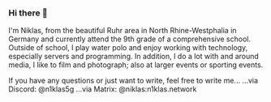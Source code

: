 ### Hi there 👋

<!--
**n1klas5g/n1klas5g** is a ✨ _special_ ✨ repository because its `README.md` (this file) appears on your GitHub profile.

Here are some ideas to get you started:

- 🔭 I’m currently working on ...
- 🌱 I’m currently learning ...
- 👯 I’m looking to collaborate on ...
- 🤔 I’m looking for help with ...
- 💬 Ask me about ...
- 📫 How to reach me: ...
- 😄 Pronouns: ...
- ⚡ Fun fact: ...
-->

I'm Niklas, from the beautiful Ruhr area in North Rhine-Westphalia in Germany and currently attend the 9th grade of a comprehensive school.
Outside of school, I play water polo and enjoy working with technology, especially servers and programming.
In addition, I do a lot with and around media, I like to film and photograph; also at larger events or sporting events.

If you have any questions or just want to write, feel free to write me...
...via Discord: @n1klas5g
...via Matrix: @niklas:n1klas.network
